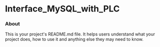 Interface_MySQL_with_PLC
========================

### About

This is your project's README.md file. It helps users understand what your
project does, how to use it and anything else they may need to know.